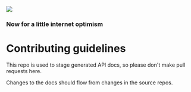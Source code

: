<img src="https://atsign.dev/assets/img/@dev.png?sanitize=true">

### Now for a little internet optimism

# Contributing guidelines

This repo is used to stage generated API docs, so please don't make pull requests here.

Changes to the docs should flow from changes in the source repos.